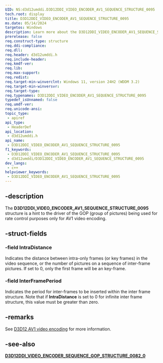 ```yaml
---
UID: NS:d3d12umddi.D3D12DDI_VIDEO_ENCODER_AV1_SEQUENCE_STRUCTURE_0095
tech.root: display
title: D3D12DDI_VIDEO_ENCODER_AV1_SEQUENCE_STRUCTURE_0095
ms.date: 05/14/2024
targetos: Windows
description: Learn more about the D3D12DDI_VIDEO_ENCODER_AV1_SEQUENCE_STRUCTURE_0095 structure.
prerelease: false
req.construct-type: structure
req.ddi-compliance: 
req.dll: 
req.header: d3d12umddi.h
req.include-header: 
req.kmdf-ver: 
req.lib: 
req.max-support: 
req.redist: 
req.target-min-winverclnt: Windows 11, version 24H2 (WDDM 3.2)
req.target-min-winversvr: 
req.target-type: 
req.typenames: D3D12DDI_VIDEO_ENCODER_AV1_SEQUENCE_STRUCTURE_0095
typedef_isUnnamed: false
req.umdf-ver: 
req.unicode-ansi: 
topic_type:
 - apiref
api_type:
 - HeaderDef
api_location:
 - d3d12umddi.h
api_name:
 - D3D12DDI_VIDEO_ENCODER_AV1_SEQUENCE_STRUCTURE_0095
f1_keywords:
 - D3D12DDI_VIDEO_ENCODER_AV1_SEQUENCE_STRUCTURE_0095
 - d3d12umddi/D3D12DDI_VIDEO_ENCODER_AV1_SEQUENCE_STRUCTURE_0095
dev_langs:
 - c++
helpviewer_keywords:
 - D3D12DDI_VIDEO_ENCODER_AV1_SEQUENCE_STRUCTURE_0095
---
```


## -description

The **D3D12DDI_VIDEO_ENCODER_AV1_SEQUENCE_STRUCTURE_0095** structure is a hint to the driver of the GOP (group of pictures) being used for rate control purposes only for AV1 video encoding.

## -struct-fields

### -field IntraDistance

Indicates the distance between intra-only frames (or key frames) in the video sequence, or the number of pictures on a sequence of inter-frame pictures. If set to 0, only the first frame will be an key-frame.

### -field InterFramePeriod

Indicates the period for inter-frames to be inserted within the inter frame structure. Note that if **IntraDistance** is set to 0 for infinite inter frame structure, this value must be greater than zero.

## -remarks

See [D3D12 AV1 video encoding](/windows-hardware/drivers/display/video-encoding-d3d12-av1) for more information.

## -see-also

[**D3D12DDI_VIDEO_ENCODER_SEQUENCE_GOP_STRUCTURE_0082_0**](ns-d3d12umddi-d3d12ddi_video_encoder_sequence_gop_structure_0082_0.md)
